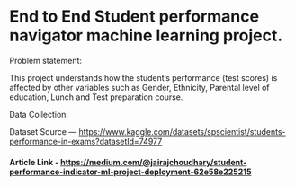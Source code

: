 # End to End Student performance navigator machine learning project. 
Problem statement: 

This project understands how the student’s performance (test scores) is affected by other variables such as Gender, Ethnicity, Parental level of education, Lunch and Test preparation course.

Data Collection:

Dataset Source — https://www.kaggle.com/datasets/spscientist/students-performance-in-exams?datasetId=74977

#### Article Link - https://medium.com/@jairajchoudhary/student-performance-indicator-ml-project-deployment-62e58e225215
